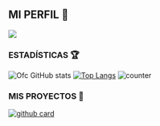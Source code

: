 ## MI PERFIL 🥷

<a href="https://github.com/DevDiego"><img src="https://cardivo.vercel.app/api?name=DevDiego&description=Hola+Soy+Dev+Diego.+Creador+de+YaemoriBot.&image=https://telegra.ph/file/56083be65f6d4ea5acc85.jpg/revision/latest?cb=20200606024545&usqp=CAU&usqp=CAU&backgroundColor=%23ecf0f1&instagram=diegosarofc&whatsapp=Dev-Diego&pattern=leaf&colorPattern=%23eaeaea" /><a>
 

<!--
**OfcDiego/OfcDiego** is a ✨ _special_ ✨ repository because its `README.md` (this file) appears on your GitHub profile.

Here are some ideas to get you started:

- 🔭 I’m currently working on ...
- 🌱 I’m currently learning ...
- 👯 I’m looking to collaborate on ...
- 🤔 I’m looking for help with ...
- 💬 Ask me about ...
- 📫 How to reach me: ...
- 😄 Pronouns: ...
- ⚡ Fun fact: ...
-->



### ESTADÍSTICAS 🏆

![Ofc GitHub stats](https://github-readme-stats.vercel.app/api?username=Dev-Diego\&rank_icon=github&theme=algolia&locale=es)
[![Top Langs](https://github-readme-stats.vercel.app/api/top-langs/?username=Dev-Diego&theme=algolia&locale=es)](https://github.com/Dev-Diego)
![counter](https://komarev.com/ghpvc/?username=Dev-Diego&style=flat-square&theme=algolia&locale=es)
</a>

### MIS PROYECTOS 🚩

<a href="https://github.com/Ivanmods15/Goku-Black-Bot-MD-Lite">![github card](https://github-readme-stats.vercel.app/api/pin/?username=Ivanmods15&repo=Goku-Black-Bot-MD-Lite&theme=algolia&locale=es)</a>